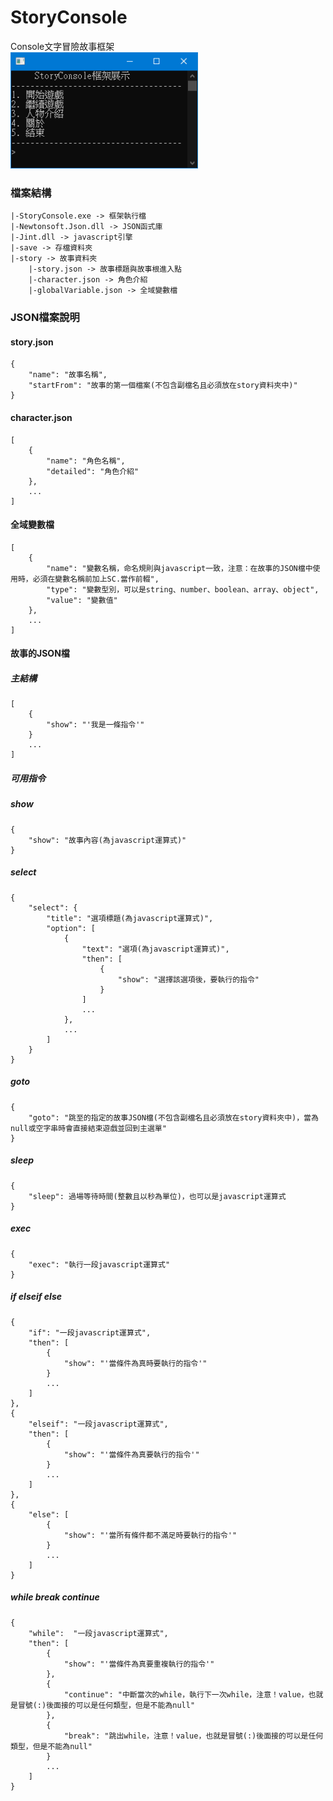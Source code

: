 # StoryConsole
Console文字冒險故事框架 \
<img src="截圖1.png" width="300"></img>

### 檔案結構
```
|-StoryConsole.exe -> 框架執行檔
|-Newtonsoft.Json.dll -> JSON函式庫
|-Jint.dll -> javascript引擎
|-save -> 存檔資料夾
|-story -> 故事資料夾
    |-story.json -> 故事標題與故事根進入點
    |-character.json -> 角色介紹
    |-globalVariable.json -> 全域變數檔
```
### JSON檔案說明
#### story.json
```
{
	"name": "故事名稱",
	"startFrom": "故事的第一個檔案(不包含副檔名且必須放在story資料夾中)"
}
```
#### character.json
```
[
	{
		"name": "角色名稱",
		"detailed": "角色介紹"
	},
	...
]
```
#### 全域變數檔
```
[
	{
		"name": "變數名稱，命名規則與javascript一致，注意：在故事的JSON檔中使用時，必須在變數名稱前加上SC.當作前輟",
		"type": "變數型別，可以是string、number、boolean、array、object",
		"value": "變數值"
	},
	...
]
```
#### 故事的JSON檔
##### 主結構
```
[
	{
		"show": "'我是一條指令'"
	}
	...
]
```
##### 可用指令
##### show
```
{
	"show": "故事內容(為javascript運算式)"
}
```
##### select
```
{
	"select": {
		"title": "選項標題(為javascript運算式)",
		"option": [
			{
				"text": "選項(為javascript運算式)",
				"then": [
					{
						"show": "選擇該選項後，要執行的指令"
					}
				]
				...
			},
			...
		]
	}
}
```
##### goto
```
{
	"goto": "跳至的指定的故事JSON檔(不包含副檔名且必須放在story資料夾中)，當為null或空字串時會直接結束遊戲並回到主選單"
}
```
##### sleep
```
{
	"sleep": 過場等待時間(整數且以秒為單位)，也可以是javascript運算式
}
```
##### exec
```
{
	"exec": "執行一段javascript運算式"
}
```

##### if elseif else
```
{
	"if": "一段javascript運算式",
	"then": [
		{
			"show": "'當條件為真時要執行的指令'"
		}
		...
	]
},
{
	"elseif": "一段javascript運算式",
	"then": [
		{
			"show": "'當條件為真要執行的指令'"
		}
		...
	]
},
{
	"else": [
		{
			"show": "'當所有條件都不滿足時要執行的指令'"
		}
		...
	]
}
```
##### while break continue
```
{
	"while":  "一段javascript運算式",
	"then": [
		{
			"show": "'當條件為真要重複執行的指令'"
		},
		{
			"continue": "中斷當次的while，執行下一次while，注意！value，也就是冒號(:)後面接的可以是任何類型，但是不能為null"
		},
		{
			"break": "跳出while，注意！value，也就是冒號(:)後面接的可以是任何類型，但是不能為null"
		}
		...
	]
}
```
